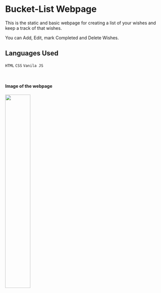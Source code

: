 # Bucket-List Webpage

This is the static and basic webpage for creating a list of your wishes and keep a track of that wishes. 

You can Add, Edit, mark Completed and Delete Wishes.

## Languages Used

`HTML` `CSS` `Vanila JS`

<br>

#### Image of the webpage

<img src="https://github.com/PrasadP27/BucketList-Webpage/assets/157368807/781d488e-e053-4732-bc0e-02b65a58dcd4" width="40%" />
